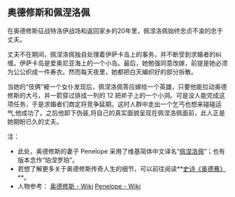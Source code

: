 ## 奥德修斯和佩涅洛佩

在奥德修斯征战特洛伊战场和返回家乡的20年里，佩涅洛佩始终忠贞不渝的忠于丈夫。

丈夫不在期间，佩涅洛佩独自处理着伊萨卡岛上的事务，并不断受到求婚者的纠缠。伊萨卡岛是爱奥尼亚海上的一个小岛。最后，她勉强同意改嫁，前提是她必须为公公织成一件寿衣。然而每天夜里，她都把白天编织好的部分拆散。

当她的“伎俩”被一个女仆发现后，佩涅洛佩答应嫁给一个英雄，只要他能拉动奥德修斯的大弓，并一箭穿过排成一列的 12 把斧子上的一个小洞。可是没人能完成这项任务，于是求婚者们商定将竞争延期。这时人群中走出一个乞丐也想来碰碰运气,他成功了。之后他卸下伪装,将自己的真实面貌呈现在佩涅洛佩面前，此人正是她期盼已久的丈夫。

注：

- 此处，奥德修斯的妻子 Penelope 采用了维基简体中文译名“[佩涅洛佩](https://zh.wikipedia.org/wiki/%E4%BD%A9%E6%B6%85%E6%B4%9B%E4%BD%A9)”；也有版本念作“珀涅罗珀”。
- 若想了解更多关于奥德修斯传奇人生的细节，可以前往阅读**[史诗《奥德赛》](https://zh.wikipedia.org/wiki/%E5%A5%A5%E5%BE%B7%E8%B5%9B)**。
- 人物参考：
  [奥德修斯 - Wiki](https://zh.wikipedia.org/wiki/%E5%A5%A5%E5%BE%B7%E4%BF%AE%E6%96%AF)
  [Penelope - Wiki](https://en.wikipedia.org/wiki/Penelope)

